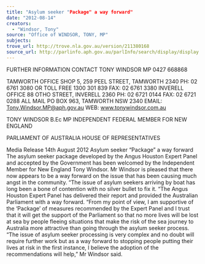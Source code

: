 ```yaml
---
title: "Asylum seeker "Package" a way forward"
date: "2012-08-14"
creators:
  - "Windsor, Tony"
source: "Office of WINDSOR, TONY, MP"
subjects:
trove_url: http://trove.nla.gov.au/version/211380168
source_url: http://parlinfo.aph.gov.au/parlInfo/search/display/display.w3p;query=Id%3A%22media/pressrel/1847678%22
---
```


 

 FURTHER INFORMATION CONTACT TONY WINDSOR MP 0427 668868   

 TAMWORTH OFFICE  SHOP 5, 259 PEEL STREET, TAMWORTH 2340  PH:  02 6761 3080 OR TOLL FREE 1300 301 839  FAX:  02 6761 3380  INVERELL OFFICE  88 OTHO STREET, INVERELL 2360  PH:  02 6721 0144  FAX:  02 6721 0288  ALL MAIL  PO BOX 963, TAMWORTH  NSW  2340  EMAIL:  Tony.Windsor.MP@aph.gov.au  WEB:  www.tonywindsor.com.au  

 

 TONY WINDSOR B.Ec MP  INDEPENDENT   FEDERAL MEMBER FOR NEW ENGLAND   

 PARLIAMENT OF AUSTRALIA  HOUSE OF REPRESENTATIVES   

 Media Release     14th August 2012   Asylum seeker “Package” a way forward  The asylum seeker package developed by the Angus Houston Expert Panel and accepted by the Government has been welcomed by the Independent Member for New England Tony Windsor.  Mr Windsor is pleased that there now appears to be a way forward on the issue that has been causing much angst in the community.  “The issue of asylum seekers arriving by boat has long been a bone of contention with no silver bullet to fix it.  “The Angus Houston Expert Panel has delivered their report and provided the Australian Parliament with a way forward.  “From my point of view, I am supportive of the ‘Package’ of measures recommended by the Expert Panel and I trust that it will get the support of the Parliament so that no more lives will be lost at sea by people fleeing situations that make the risk of the sea journey to Australia more attractive than going through the asylum seeker process.  “The issue of asylum seeker processing is very complex and no doubt will require further work but as a way forward to stopping people putting their lives at risk in the first instance, I believe the adoption of the recommendations will help,” Mr Windsor said.    


